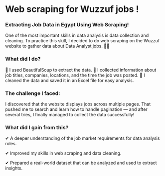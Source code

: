 # Web scraping for Wuzzuf jobs !
### Extracting Job Data in Egypt Using Web Scraping!

One of the most important skills in data analysis is data collection and cleaning. To practice this skill, I decided to do web scraping on the Wuzzuf website to gather data about Data Analyst jobs. 🕵️‍♂️

### What did I do?
🔹 I used BeautifulSoup to extract the data.
🔹 I collected information about job titles, companies, locations, and the time the job was posted.
🔹 I cleaned the data and saved it in an Excel file for easy analysis.

### The challenge I faced:
I discovered that the website displays jobs across multiple pages. That pushed me to search and learn how to handle pagination — and after several tries, I finally managed to collect the data successfully!

### What did I gain from this?
✔ A deeper understanding of the job market requirements for data analysis roles.

✔ Improved my skills in web scraping and data cleaning.

✔ Prepared a real-world dataset that can be analyzed and used to extract insights.

